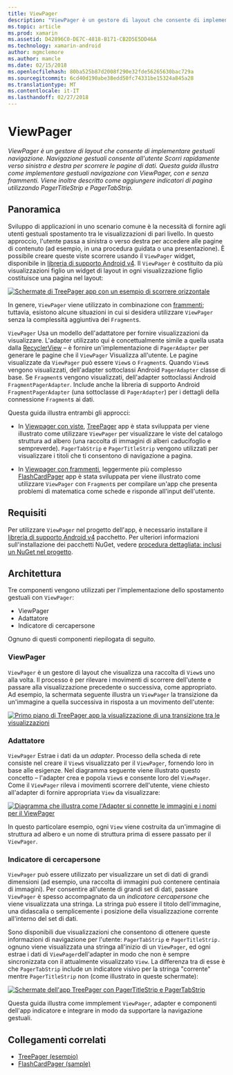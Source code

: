 ```yaml
---
title: ViewPager
description: "ViewPager è un gestore di layout che consente di implementare gestuali navigazione. Navigazione gestuali consente all'utente Scorri rapidamente verso sinistra e destra per scorrere le pagine di dati. Questa guida illustra come implementare gestuali navigazione con ViewPager, con e senza frammenti. Viene inoltre descritto come aggiungere indicatori di pagina utilizzando PagerTitleStrip e PagerTabStrip."
ms.topic: article
ms.prod: xamarin
ms.assetid: D42896C0-DE7C-4818-B171-CB2D5E5DD46A
ms.technology: xamarin-android
author: mgmclemore
ms.author: mamcle
ms.date: 02/15/2018
ms.openlocfilehash: 80ba525b87d2008f290e32fde56265630bac729a
ms.sourcegitcommit: 6cd40d190abe38edd50fc74331be15324a845a28
ms.translationtype: MT
ms.contentlocale: it-IT
ms.lasthandoff: 02/27/2018
---
```

# <a name="viewpager"></a>ViewPager

_ViewPager è un gestore di layout che consente di implementare gestuali navigazione. Navigazione gestuali consente all'utente Scorri rapidamente verso sinistra e destra per scorrere le pagine di dati. Questa guida illustra come implementare gestuali navigazione con ViewPager, con e senza frammenti. Viene inoltre descritto come aggiungere indicatori di pagina utilizzando PagerTitleStrip e PagerTabStrip._

<a name="overview" />
 
## <a name="overview"></a>Panoramica

Sviluppo di applicazioni in uno scenario comune è la necessità di fornire agli utenti gestuali spostamento tra le visualizzazioni di pari livello. In questo approccio, l'utente passa a sinistra o verso destra per accedere alle pagine di contenuto (ad esempio, in una procedura guidata o una presentazione). È possibile creare queste viste scorrere usando il `ViewPager` widget, disponibile in [libreria di supporto Android v4](https://www.nuget.org/packages/Xamarin.Android.Support.v4/). Il `ViewPager` è costituito da più visualizzazioni figlio un widget di layout in ogni visualizzazione figlio costituisce una pagina nel layout: 

[![Schermate di TreePager app con un esempio di scorrere orizzontale](images/01-intro-sml.png)](images/01-intro.png)

In genere, `ViewPager` viene utilizzato in combinazione con [frammenti](https://developer.xamarin.com/guides/android/platform_features/fragments/); tuttavia, esistono alcune situazioni in cui si desidera utilizzare `ViewPager` senza la complessità aggiuntiva dei `Fragment`s.

`ViewPager` Usa un modello dell'adattatore per fornire visualizzazioni da visualizzare. L'adapter utilizzato qui è concettualmente simile a quella usata dalla [RecyclerView](~/android/user-interface/layouts/recycler-view/index.md) &ndash; è fornire un'implementazione di `PagerAdapter` per generare le pagine che il `ViewPager` Visualizza all'utente. Le pagine visualizzate da `ViewPager` può essere `View`s o `Fragment`s. Quando `View`s vengono visualizzati, dell'adapter sottoclassi Android `PagerAdapter` classe di base. Se `Fragment`s vengono visualizzati, dell'adapter sottoclassi Android `FragmentPagerAdapter`. Include anche la libreria di supporto Android `FragmentPagerAdapter` (una sottoclasse di `PagerAdapter`) per i dettagli della connessione `Fragment`s ai dati. 

Questa guida illustra entrambi gli approcci: 

-   In [Viewpager con viste](~/android/user-interface/controls/view-pager/viewpager-and-views.md), [TreePager](https://developer.xamarin.com/samples/monodroid/UserInterface/TreePager/) app è stata sviluppata per viene illustrato come utilizzare `ViewPager` per visualizzare le viste del catalogo struttura ad albero (una raccolta di immagini di alberi caducifoglio e sempreverde). 
    `PagerTabStrip`  e `PagerTitleStrip` vengono utilizzati per visualizzare i titoli che ti consentono di navigazione a pagina.

-   In [Viewpager con frammenti](~/android/user-interface/controls/view-pager/viewpager-and-fragments.md), leggermente più complesso [FlashCardPager](https://developer.xamarin.com/samples/monodroid/UserInterface/TreePager/) app è stata sviluppata per viene illustrato come utilizzare `ViewPager` con `Fragment`s per compilare un'app che presenta problemi di matematica come schede e risponde all'input dell'utente. 

<a name="requirements" />

## <a name="requirements"></a>Requisiti

Per utilizzare `ViewPager` nel progetto dell'app, è necessario installare il [libreria di supporto Android v4](https://www.nuget.org/packages/Xamarin.Android.Support.v4/) pacchetto. Per ulteriori informazioni sull'installazione dei pacchetti NuGet, vedere [procedura dettagliata: inclusi un NuGet nel progetto](https://docs.microsoft.com/visualstudio/mac/nuget-walkthrough). 

<a name="architecture" />
 
## <a name="architecture"></a>Architettura

Tre componenti vengono utilizzati per l'implementazione dello spostamento gestuali con `ViewPager`:

-   ViewPager
-   Adattatore
-   Indicatore di cercapersone

Ognuno di questi componenti riepilogata di seguito.


<a name="viewpager" />

### <a name="viewpager"></a>ViewPager

`ViewPager` è un gestore di layout che visualizza una raccolta di `View`s uno alla volta. Il processo è per rilevare i movimenti di scorrere dell'utente e passare alla visualizzazione precedente o successiva, come appropriato. Ad esempio, la schermata seguente illustra un `ViewPager` la transizione da un'immagine a quella successiva in risposta a un movimento dell'utente: 

[![Primo piano di TreePager app la visualizzazione di una transizione tra le visualizzazioni](images/02-transition-sml.png)](images/02-transition.png)


<a name="adapter" />

### <a name="adapter"></a>Adattatore

`ViewPager` Estrae i dati da un *adapter*. Processo della scheda di rete consiste nel creare il `View`s visualizzato per il `ViewPager`, fornendo loro in base alle esigenze. Nel diagramma seguente viene illustrato questo concetto &ndash; l'adapter crea e popola `View`s e consente loro del `ViewPager`. Come il `ViewPager` rileva i movimenti scorrere dell'utente, viene chiesto all'adapter di fornire appropriata `View` da visualizzare: 

[![Diagramma che illustra come l'Adapter si connette le immagini e i nomi per il ViewPager](images/03-adapter-sml.png)](images/03-adapter.png)

In questo particolare esempio, ogni `View` viene costruita da un'immagine di struttura ad albero e un nome di struttura prima di essere passato per il `ViewPager`. 


<a name="indicator" />

### <a name="pager-indicator"></a>Indicatore di cercapersone

`ViewPager` può essere utilizzato per visualizzare un set di dati di grandi dimensioni (ad esempio, una raccolta di immagini può contenere centinaia di immagini). Per consentire all'utente di grandi set di dati, passare `ViewPager` è spesso accompagnato da un *indicatore cercapersone* che viene visualizzata una stringa. La stringa può essere il titolo dell'immagine, una didascalia o semplicemente i posizione della visualizzazione corrente all'interno del set di dati. 

Sono disponibili due visualizzazioni che consentono di ottenere queste informazioni di navigazione per l'utente: `PagerTabStrip` e `PagerTitleStrip.` ognuno viene visualizzata una stringa all'inizio di un `ViewPager`, ed ogni estrae i dati di `ViewPager`dell'adapter in modo che non è sempre sincronizzata con il attualmente visualizzato `View`. La differenza tra di esse è che `PagerTabStrip` include un indicatore visivo per la stringa "corrente" mentre `PagerTitleStrip` non (come illustrato in queste schermate): 

[![Schermate dell'app TreePager con PagerTitleStrip e PagerTabStrip](images/04-comparison-sml.png)](images/04-comparison.png)

Questa guida illustra come immplement `ViewPager`, adapter e componenti dell'app indicatore e integrare in modo da supportare la navigazione gestuali. 



## <a name="related-links"></a>Collegamenti correlati

- [TreePager (esempio)](https://developer.xamarin.com/samples/monodroid/UserInterface/TreePager)
- [FlashCardPager (sample)](https://developer.xamarin.com/samples/monodroid/UserInterface/FlashCardPager)
